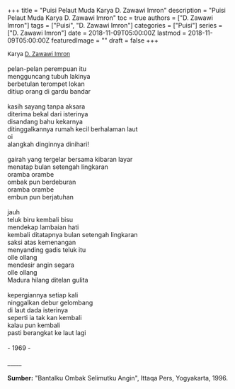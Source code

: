 +++
title = "Puisi Pelaut Muda Karya D. Zawawi Imron"
description = "Puisi Pelaut Muda Karya D. Zawawi Imron"
toc = true
authors = ["D. Zawawi Imron"]
tags = ["Puisi", "D. Zawawi Imron"]
categories = ["Puisi"]
series = ["D. Zawawi Imron"]
date = 2018-11-09T05:00:00Z
lastmod = 2018-11-09T05:00:00Z
featuredImage = ""
draft = false
+++

<div style="text-align: justify;">
<div style="font-size: small;">Karya <a href="/authors/d.-zawawi-imron/" target="_blank">D. Zawawi Imron</a></div><br />
pelan-pelan perempuan itu<br />mengguncang tubuh lakinya<br />berbetulan terompet lokan<br />ditiup orang di gardu bandar<br /><br />kasih sayang tanpa aksara<br />diterima bekal dari isterinya<br />disandang bahu kekarnya<br />ditinggalkannya rumah kecil berhalaman laut<br />oi<br />alangkah dinginnya dinihari!<br /><br />gairah yang tergelar bersama kibaran layar<br />menatap bulan setengah lingkaran<br />oramba orambe<br />ombak pun berdeburan<br />oramba orambe<br />embun pun berjatuhan<br /><br />jauh<br />teluk biru kembali bisu<br />mendekap lambaian hati<br />kembali ditatapnya bulan setengah lingkaran<br />saksi atas kemenangan<br />menyanding gadis teluk itu<br />olle ollang<br />mendesir angin segara<br />olle ollang<br />Madura hilang ditelan gulita<br /><br />kepergiannya setiap kali<br />ninggalkan debur gelombang<br />di laut dada isterinya<br />seperti ia tak kan kembali<br />kalau pun kembali<br />pasti berangkat ke laut lagi<br /><br />- 1969 -<br /><br />
_____<br /><br />
<b>Sumber:</b> "Bantalku Ombak Selimutku Angin", Ittaqa Pers, Yogyakarta, 1996.</div>
